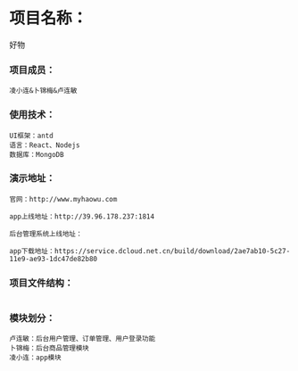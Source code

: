 # 项目名称：

好物

### 项目成员：
```
凌小连&卜锦梅&卢连敏
```

### 使用技术：
```
UI框架：antd
语言：React、Nodejs
数据库：MongoDB
```

### 演示地址：

```
官网：http://www.myhaowu.com

app上线地址：http://39.96.178.237:1814

后台管理系统上线地址：

app下载地址：https://service.dcloud.net.cn/build/download/2ae7ab10-5c27-11e9-ae93-1dc47de82b80

```

### 项目文件结构：
```

```

### 模块划分：
```
卢连敏：后台用户管理、订单管理、用户登录功能
卜锦梅：后台商品管理模块
凌小连：app模块
     
```

